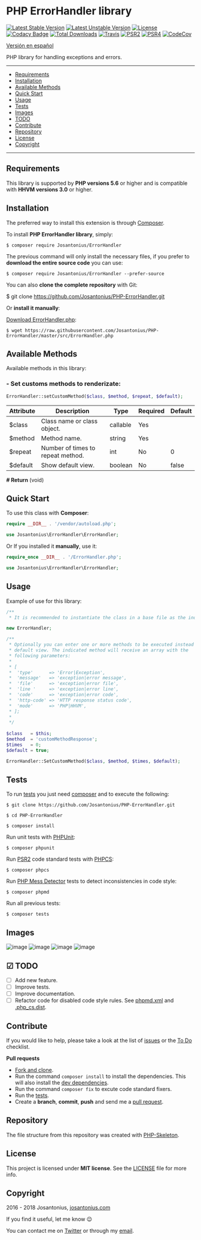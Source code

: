 # PHP ErrorHandler library

[![Latest Stable Version](https://poser.pugx.org/josantonius/ErrorHandler/v/stable)](https://packagist.org/packages/josantonius/ErrorHandler) [![Latest Unstable Version](https://poser.pugx.org/josantonius/ErrorHandler/v/unstable)](https://packagist.org/packages/josantonius/ErrorHandler) [![License](https://poser.pugx.org/josantonius/ErrorHandler/license)](LICENSE) [![Codacy Badge](https://api.codacy.com/project/badge/Grade/fe730d61628249d280ecfb380a1ee3b8)](https://www.codacy.com/app/Josantonius/PHP-ErrorHandler?utm_source=github.com&amp;utm_medium=referral&amp;utm_content=Josantonius/PHP-ErrorHandler&amp;utm_campaign=Badge_Grade) [![Total Downloads](https://poser.pugx.org/josantonius/ErrorHandler/downloads)](https://packagist.org/packages/josantonius/ErrorHandler) [![Travis](https://travis-ci.org/Josantonius/PHP-ErrorHandler.svg)](https://travis-ci.org/Josantonius/PHP-ErrorHandler) [![PSR2](https://img.shields.io/badge/PSR-2-1abc9c.svg)](http://www.php-fig.org/psr/psr-2/) [![PSR4](https://img.shields.io/badge/PSR-4-9b59b6.svg)](http://www.php-fig.org/psr/psr-4/) [![CodeCov](https://codecov.io/gh/Josantonius/PHP-ErrorHandler/branch/master/graph/badge.svg)](https://codecov.io/gh/Josantonius/PHP-ErrorHandler)

[Versión en español](README-ES.md)

PHP library for handling exceptions and errors.

---

- [Requirements](#requirements)
- [Installation](#installation)
- [Available Methods](#available-methods)
- [Quick Start](#quick-start)
- [Usage](#usage)
- [Tests](#tests)
- [Images](#images)
- [TODO](#-todo)
- [Contribute](#contribute)
- [Repository](#repository)
- [License](#license)
- [Copyright](#copyright)

---

## Requirements

This library is supported by **PHP versions 5.6** or higher and is compatible with **HHVM versions 3.0** or higher.

## Installation

The preferred way to install this extension is through [Composer](http://getcomposer.org/download/).

To install **PHP ErrorHandler library**, simply:

    $ composer require Josantonius/ErrorHandler

The previous command will only install the necessary files, if you prefer to **download the entire source code** you can use:

    $ composer require Josantonius/ErrorHandler --prefer-source

You can also **clone the complete repository** with Git:

  $ git clone https://github.com/Josantonius/PHP-ErrorHandler.git

Or **install it manually**:

[Download ErrorHandler.php](https://raw.githubusercontent.com/Josantonius/PHP-ErrorHandler/master/src/ErrorHandler.php):

    $ wget https://raw.githubusercontent.com/Josantonius/PHP-ErrorHandler/master/src/ErrorHandler.php

## Available Methods

Available methods in this library:

### - Set customs methods to renderizate:

```php
ErrorHandler::setCustomMethod($class, $method, $repeat, $default);
```

| Attribute | Description | Type | Required | Default
| --- | --- | --- | --- | --- |
| $class | Class name or class object. | callable | Yes | |
| $method | Method name. | string| Yes | |
| $repeat | Number of times to repeat method. | int | No | 0 |
| $default | Show default view. | boolean | No | false |

**# Return** (void)

## Quick Start

To use this class with **Composer**:

```php
require __DIR__ . '/vendor/autoload.php';

use Josantonius\ErrorHandler\ErrorHandler;
```

Or If you installed it **manually**, use it:

```php
require_once __DIR__ . '/ErrorHandler.php';

use Josantonius\ErrorHandler\ErrorHandler;
```

## Usage

Example of use for this library:

```php
/** 
 * It is recommended to instantiate the class in a base file as the index.php */

new ErrorHandler;

/**
 * Optionally you can enter one or more methods to be executed instead the 
 * default view. The indicated method will receive an array with the
 * following parameters:
 *
 * [
 *  'type'      => 'Error|Exception',
 *  'message'   => 'exception|error message',
 *  'file'      => 'exception|error file',
 *  'line '     => 'exception|error line',
 *  'code'      => 'exception|error code',
 *  'http-code' => 'HTTP response status code',
 *  'mode'      => 'PHP|HHVM',
 * ];
 * 
 */
 
$class   = $this;
$method  = 'customMethodResponse';
$times   = 0;
$default = true;

ErrorHandler::SetCustomMethod($class, $method, $times, $default);
```

## Tests 

To run [tests](tests) you just need [composer](http://getcomposer.org/download/) and to execute the following:

    $ git clone https://github.com/Josantonius/PHP-ErrorHandler.git
    
    $ cd PHP-ErrorHandler

    $ composer install

Run unit tests with [PHPUnit](https://phpunit.de/):

    $ composer phpunit

Run [PSR2](http://www.php-fig.org/psr/psr-2/) code standard tests with [PHPCS](https://github.com/squizlabs/PHP_CodeSniffer):

    $ composer phpcs

Run [PHP Mess Detector](https://phpmd.org/) tests to detect inconsistencies in code style:

    $ composer phpmd

Run all previous tests:

    $ composer tests

## Images

![image](resources/images/exception.png)
![image](resources/images/error.png)
![image](resources/images/notice.png)
![image](resources/images/warning.png)

## ☑ TODO

- [ ] Add new feature.
- [ ] Improve tests.
- [ ] Improve documentation.
- [ ] Refactor code for disabled code style rules. See [phpmd.xml](phpmd.xml) and [.php_cs.dist](.php_cs.dist).

## Contribute

If you would like to help, please take a look at the list of
[issues](https://github.com/Josantonius/PHP-ErrorHandler/issues) or the [To Do](#-todo) checklist.

**Pull requests**

* [Fork and clone](https://help.github.com/articles/fork-a-repo).
* Run the command `composer install` to install the dependencies.
  This will also install the [dev dependencies](https://getcomposer.org/doc/03-cli.md#install).
* Run the command `composer fix` to excute code standard fixers.
* Run the [tests](#tests).
* Create a **branch**, **commit**, **push** and send me a
  [pull request](https://help.github.com/articles/using-pull-requests).

## Repository

The file structure from this repository was created with [PHP-Skeleton](https://github.com/Josantonius/PHP-Skeleton).

## License

This project is licensed under **MIT license**. See the [LICENSE](LICENSE) file for more info.

## Copyright

2016 - 2018 Josantonius, [josantonius.com](https://josantonius.com/)

If you find it useful, let me know :wink:

You can contact me on [Twitter](https://twitter.com/Josantonius) or through my [email](mailto:hello@josantonius.com).